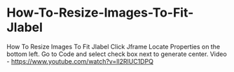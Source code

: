 # How-To-Resize-Images-To-Fit-Jlabel
How To Resize Images To Fit Jlabel
Click Jframe Locate Properties on the bottom left. Go to Code and select check box next to generate center.
Video - https://www.youtube.com/watch?v=lI2RlUC1DPQ
